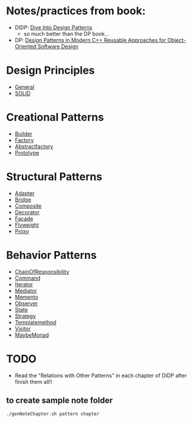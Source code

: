 # Notes/practices from book:
- DIDP: [Dive Into Design Patterns](https://refactoring.guru/design-patterns/book)
  - so much better than the DP book...
- DP: [Design Patterns in Modern C++ Reusable Approaches for Object-Oriented Software Design](https://www.amazon.com/Design-Patterns-Modern-Approaches-Object-Oriented/dp/1484236025)

# Design Principles
- [General](design_principles/general/README.md)
- [SOLID](design_principles/solid/README.md)

# Creational Patterns
- [Builder](creational/builder/README.md)
- [Factory](creational/factory/README.md)
- [Abstractfactory](creational/factory/abstractfactory/README.md)
- [Prototype](creational/prototype/README.md)

# Structural Patterns
- [Adapter](structural/adapter/README.md)
- [Bridge](structural/bridge/README.md)
- [Composite](structural/composite/README.md)
- [Decorator](structural/decorator/README.md)
- [Facade](structural/facade/README.md)
- [Flyweight](structural/flyweight/README.md)
- [Proxy](structural/proxy/README.md)

# Behavior Patterns
- [ChainOfResponsibility](behavior/chainofresp/README.md)
- [Command](behavior/command/README.md)
- [Iterator](behavior/iterator/README.md)
- [Mediator](behavior/mediator/README.md)
- [Memento](behavior/memento/README.md)
- [Observer](behavior/observer/README.md)
- [State](behavior/state/README.md)
- [Strategy](behavior/strategy/README.md)
- [Templatemethod](behavior/templatemethod/README.md)
- [Visitor](behavior/visitor/README.md)
- [MaybeMonad](behavior/maybeMonad/README.md)

# TODO
- Read the "Relations with Other Patterns" in each chapter of DIDP after finish them all!!

## to create sample note folder
```bash
./genNoteChapter.sh pattern chapter
```
